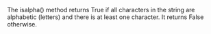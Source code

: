 The isalpha() method returns True if all characters in the string are alphabetic (letters) and there is at least one character. It returns False otherwise.